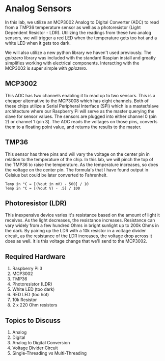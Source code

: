 # Analog Sensors
In this lab, we utilize an MCP3002 Analog to Digital Converter (ADC) to read from a TMP36 temperature sensor as well as a photoresistor (Light Dependent Resistor - LDR).  Utilizing the readings from these two analog sensors, we will trigger a red LED when the temperature gets too hot and a white LED when it gets too dark.

We will also utilize a new python library we haven't used previously.  The *gpiozero* library was included with the standard Raspian install and greatly simplifies working with electrical components.  Interacting with the MCP3002 is super simple with *gpiozero*.

## MCP3002
This ADC has two channels enabling it to read up to two sensors.  This is a cheaper alternative to the MCP3008 which has eight channels.  Both of these chips utilize a Serial Peripheral Interface (SPI) which is a master/slave architecture where our Raspberry Pi will serve as the master querying the slave for sensor values.  The sensors are plugged into either channel 0 (pin 2) or channel 1 (pin 3).  The ADC reads the voltages on those pins, converts them to a floating point value, and returns the results to the master.

## TMP36
This sensor has three pins and will vary the voltage on the center pin in relation to the temperature of the chip.  In this lab, we will pinch the top of the TMP36 to raise the temperature.  As the temperature increases, so does the voltage on the center pin.  The formula's that I have found output in Celsius but could be later converted to Fahrenheit.

```
Temp in °C = [(Vout in mV) - 500] / 10
Temp in °C = [(Vout V) - .5] / 100
```

## Photoresistor (LDR)
This inexpensive device varies it's resistance based on the amount of light it receives.  As the light decreases, the resistance increases.  Resistance can vary widely from a few hundred Ohms in bright sunlight up to 200k Ohms in the dark.  By pairing up the LDR with a 10k resistor in a voltage divider circuit, as the resistance of the LDR increases, the voltage drop across it does as well.  It is this voltage change that we'll send to the MCP3002.

## Required Hardware
1. Raspberry Pi 3
2. MCP3002
3. TMP36
4. Photoresistor (LDR)
5. White LED (too dark)
6. RED LED (too hot)
7. 10k Resistor
8. 2 x 220 Ohm resistors

## Topics to Discuss
1. Analog
2. Digital
3. Analog to Digital Conversion
3. Voltage Divider Circuit
4. Single-Threading vs Multi-Threading
